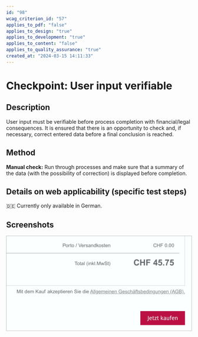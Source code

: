 ```yaml
---
id: "98"
wcag_criterion_id: "57"
applies_to_pdf: "false"
applies_to_design: "true"
applies_to_development: "true"
applies_to_content: "false"
applies_to_quality_assurance: "true"
created_at: "2024-03-15 14:11:33"
---
```


# Checkpoint: User input verifiable

## Description

User input must be verifiable before process completion with financial/legal consequences. It is ensured that there is an opportunity to check and, if necessary, correct entered data before a final conclusion is reached.

## Method

**Manual check:** Run through processes and make sure that a summary of the data (with the possibility of correction) is displayed before completion.

## Details on web applicability (specific test steps)

🇩🇪 Currently only available in German.

## Screenshots

![Eine Übersichts-Seite in einem Online-Shop zeigt alle relevanten Infos nochmal an, bevor die Bestellung definitiv abgeschickt wird](images/eine-bersichts-seite-in-einem-online-shop-zeigt-alle-relevanten-infos-nochmal-an-bevor-die-bestellung-definitiv-abgeschickt-wird.png)